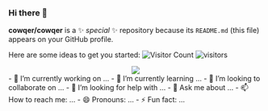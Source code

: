 ### Hi there 👋

**cowqer/cowqer** is a ✨ _special_ ✨ repository because its `README.md` (this file) appears on your GitHub profile.

Here are some ideas to get you started:
![Visitor Count](https://profile-counter.glitch.me/all-smile/count.svg)
![visitors](https://visitor-badge.glitch.me/badge?page_id=page.id&left_color=green&right_color=red)

<div align="center"> <img src="https://metrics.lecoq.io/sun0225SUN?template=classic&config.timezone=Asia%2FShanghai"> </div>
- 🔭 I’m currently working on ...
- 🌱 I’m currently learning ...
- 👯 I’m looking to collaborate on ...
- 🤔 I’m looking for help with ...
- 💬 Ask me about ...
- 📫 How to reach me: ...
- 😄 Pronouns: ...
- ⚡ Fun fact: ...

